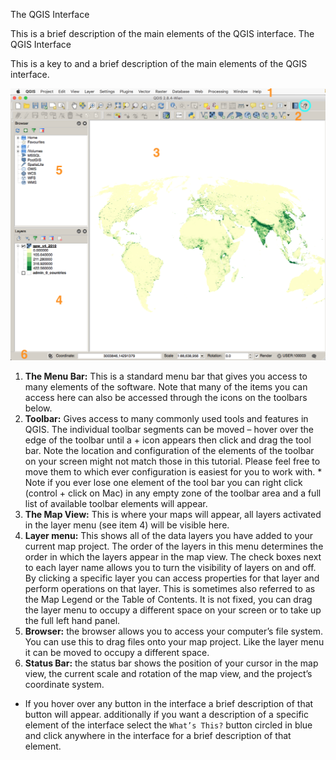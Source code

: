 The QGIS Interface

This is a brief description of the main elements of the QGIS interface. 
The QGIS Interface

This is a key to and a brief description of the main elements of the QGIS interface. 

![interface](https://github.com/CenterForSpatialResearch/MappingForTheUrbanHumanities/blob/master/Resources/Images/QGIS_Interface.png)

1. **The Menu Bar:** This is a standard menu bar that gives you access to many elements of the software. Note that many of the items you can access here can also be accessed through the icons on the toolbars below.
2. **Toolbar:** Gives access to many commonly used tools and features in QGIS. The individual toolbar segments can be moved – hover over the edge of the toolbar until a + icon appears then click and drag the tool bar. Note the location and configuration of the elements of the toolbar on your screen might not match those in this tutorial. Please feel free to move them to which ever configuration is easiest for you to work with. 
		* Note if you ever lose one element of the tool bar you can right click (control + click on Mac) in any empty zone of the toolbar area and a full list of available toolbar elements will appear.
3. **The Map View:** This is where your maps will appear, all layers activated in the layer menu (see item 4) will be visible here. 
4. **Layer menu:** This shows all of the data layers you have added to your current map project. The order of the layers in this menu determines the order in which the layers appear in the map view. The check boxes next to each layer name allows you to turn the visibility of layers on and off. By clicking a specific layer you can access properties for that layer and perform operations on that layer. This is sometimes also referred to as the Map Legend or the Table of Contents. It is not fixed, you can drag the layer menu to occupy a different space on your screen or to take up the full left hand panel.  
5. **Browser:** the browser allows you to access your computer’s file system. You can use this to drag files onto your map project.  Like the layer menu it can be moved to occupy a different space. 
6. **Status Bar:** the status bar shows the position of your cursor in the map view, the current scale and rotation of the map view, and the project’s coordinate system. 

* If you hover over any button in the interface a brief description of that button will appear. additionally if you want a description of a specific element of the interface select the `What’s This?` button circled in blue and click anywhere in the interface for a brief description of that element. 

